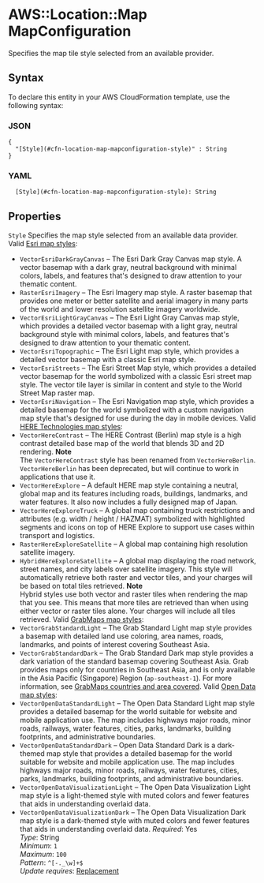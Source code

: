# AWS::Location::Map MapConfiguration<a name="aws-properties-location-map-mapconfiguration"></a>

Specifies the map tile style selected from an available provider\.

## Syntax<a name="aws-properties-location-map-mapconfiguration-syntax"></a>

To declare this entity in your AWS CloudFormation template, use the following syntax:

### JSON<a name="aws-properties-location-map-mapconfiguration-syntax.json"></a>

```
{
  "[Style](#cfn-location-map-mapconfiguration-style)" : String
}
```

### YAML<a name="aws-properties-location-map-mapconfiguration-syntax.yaml"></a>

```
  [Style](#cfn-location-map-mapconfiguration-style): String
```

## Properties<a name="aws-properties-location-map-mapconfiguration-properties"></a>

`Style`  <a name="cfn-location-map-mapconfiguration-style"></a>
Specifies the map style selected from an available data provider\.  
Valid [Esri map styles](https://docs.aws.amazon.com/location/latest/developerguide/esri.html):  
+ `VectorEsriDarkGrayCanvas` – The Esri Dark Gray Canvas map style\. A vector basemap with a dark gray, neutral background with minimal colors, labels, and features that's designed to draw attention to your thematic content\. 
+ `RasterEsriImagery` – The Esri Imagery map style\. A raster basemap that provides one meter or better satellite and aerial imagery in many parts of the world and lower resolution satellite imagery worldwide\. 
+ `VectorEsriLightGrayCanvas` – The Esri Light Gray Canvas map style, which provides a detailed vector basemap with a light gray, neutral background style with minimal colors, labels, and features that's designed to draw attention to your thematic content\. 
+ `VectorEsriTopographic` – The Esri Light map style, which provides a detailed vector basemap with a classic Esri map style\.
+ `VectorEsriStreets` – The Esri Street Map style, which provides a detailed vector basemap for the world symbolized with a classic Esri street map style\. The vector tile layer is similar in content and style to the World Street Map raster map\.
+ `VectorEsriNavigation` – The Esri Navigation map style, which provides a detailed basemap for the world symbolized with a custom navigation map style that's designed for use during the day in mobile devices\.
Valid [HERE Technologies map styles](https://docs.aws.amazon.com/location/latest/developerguide/HERE.html):  
+ `VectorHereContrast` – The HERE Contrast \(Berlin\) map style is a high contrast detailed base map of the world that blends 3D and 2D rendering\.
**Note**  
The `VectorHereContrast` style has been renamed from `VectorHereBerlin`\. `VectorHereBerlin` has been deprecated, but will continue to work in applications that use it\.
+ `VectorHereExplore` – A default HERE map style containing a neutral, global map and its features including roads, buildings, landmarks, and water features\. It also now includes a fully designed map of Japan\.
+ `VectorHereExploreTruck` – A global map containing truck restrictions and attributes \(e\.g\. width / height / HAZMAT\) symbolized with highlighted segments and icons on top of HERE Explore to support use cases within transport and logistics\.
+ `RasterHereExploreSatellite` – A global map containing high resolution satellite imagery\.
+ `HybridHereExploreSatellite` – A global map displaying the road network, street names, and city labels over satellite imagery\. This style will automatically retrieve both raster and vector tiles, and your charges will be based on total tiles retrieved\.
**Note**  
Hybrid styles use both vector and raster tiles when rendering the map that you see\. This means that more tiles are retrieved than when using either vector or raster tiles alone\. Your charges will include all tiles retrieved\.
Valid [GrabMaps map styles](https://docs.aws.amazon.com/location/latest/developerguide/grab.html):  
+ `VectorGrabStandardLight` – The Grab Standard Light map style provides a basemap with detailed land use coloring, area names, roads, landmarks, and points of interest covering Southeast Asia\.
+ `VectorGrabStandardDark` – The Grab Standard Dark map style provides a dark variation of the standard basemap covering Southeast Asia\.
Grab provides maps only for countries in Southeast Asia, and is only available in the Asia Pacific \(Singapore\) Region \(`ap-southeast-1`\)\. For more information, see [GrabMaps countries and area covered](https://docs.aws.amazon.com/location/latest/developerguide/grab.html#grab-coverage-area)\.
Valid [Open Data map styles](https://docs.aws.amazon.com/location/latest/developerguide/open-data.html):  
+ `VectorOpenDataStandardLight` – The Open Data Standard Light map style provides a detailed basemap for the world suitable for website and mobile application use\. The map includes highways major roads, minor roads, railways, water features, cities, parks, landmarks, building footprints, and administrative boundaries\.
+ `VectorOpenDataStandardDark` – Open Data Standard Dark is a dark\-themed map style that provides a detailed basemap for the world suitable for website and mobile application use\. The map includes highways major roads, minor roads, railways, water features, cities, parks, landmarks, building footprints, and administrative boundaries\.
+ `VectorOpenDataVisualizationLight` – The Open Data Visualization Light map style is a light\-themed style with muted colors and fewer features that aids in understanding overlaid data\.
+ `VectorOpenDataVisualizationDark` – The Open Data Visualization Dark map style is a dark\-themed style with muted colors and fewer features that aids in understanding overlaid data\.
*Required*: Yes  
*Type*: String  
*Minimum*: `1`  
*Maximum*: `100`  
*Pattern*: `^[-._\w]+$`  
*Update requires*: [Replacement](https://docs.aws.amazon.com/AWSCloudFormation/latest/UserGuide/using-cfn-updating-stacks-update-behaviors.html#update-replacement)